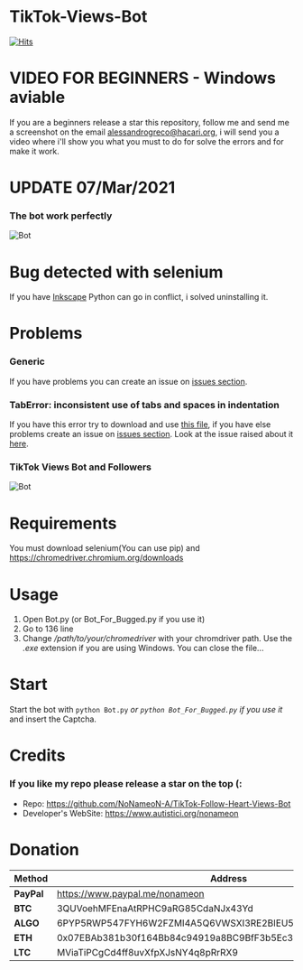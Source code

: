 # TikTok-Views-Bot
[![Hits](https://hits.seeyoufarm.com/api/count/incr/badge.svg?url=https%3A%2F%2Fgithub.com%2FNoNameoN-A%2FTikTok-Follow-Heart-Views-Bot&count_bg=%23555555&title_bg=%23555555&icon=tiktok.svg&icon_color=%23E7E7E7&title=Views+Count&edge_flat=false)](https://hits.seeyoufarm.com)

# VIDEO FOR BEGINNERS - Windows aviable
If you are a beginners release a star this repository, follow me and send me a screenshot on the email alessandrogreco@hacari.org, i will send you a video where i'll show you what you must to do for solve the errors and for make it work.

# UPDATE 07/Mar/2021
### The bot work perfectly
![Bot](https://github.com/NoNameoN-A/TikTok-Follow-Heart-Views-Bot/blob/main/screenshot2.png)

# Bug detected with selenium
If you have [Inkscape](https://inkscape.org/) Python can go in conflict, i solved uninstalling it.

# Problems
### Generic
If you have problems you can create an issue on [issues section](https://github.com/NoNameoN-A/TikTok-Follow-Heart-Views-Bot/issues).
### TabError: inconsistent use of tabs and spaces in indentation
If you have this error try to download and use [this file](https://github.com/NoNameoN-A/TikTok-Follow-Heart-Views-Bot/blob/main/Bot_For_Bugged.py), if you have else problems create an issue on [issues section](https://github.com/NoNameoN-A/TikTok-Follow-Heart-Views-Bot/issues). Look at the issue raised about it [here](https://github.com/NoNameoN-A/TikTok-Follow-Heart-Views-Bot/issues/17).

### TikTok Views Bot and Followers

![Bot](https://github.com/NoNameoN-A/TikTok-Follow-Heart-Views-Bot/blob/main/screenshot.png)

# Requirements
You must download selenium(You can use pip) and https://chromedriver.chromium.org/downloads

# Usage
1) Open Bot.py (or Bot_For_Bugged.py if you use it)
2) Go to 136 line
3) Change */path/to/your/chromedriver* with your chromdriver path. Use the *.exe* extension if you are using Windows.
You can close the file...

# Start
Start the bot with `python Bot.py` *or `python Bot_For_Bugged.py` if you use it* and insert the Captcha.

# Credits
### If you like my repo please release a star on the top (:
- Repo: https://github.com/NoNameoN-A/TikTok-Follow-Heart-Views-Bot
- Developer's WebSite: https://www.autistici.org/nonameon

# Donation
|Method|Address|
|--|--|
|**PayPal**|https://www.paypal.me/nonameon|
|**BTC**|3QUVoehMFEnaAtRPHC9aRG85CdaNJx43Yd|
|**ALGO**|6PYP5RWP547FYH6W2FZMI4A5Q6VWSXI3RE2BIEU5LWKFRVG3VX75YTVNEI|
|**ETH**|0x07EBAb381b30f164Bb84c94919a8BC9BfF3b5Ec3|
|**LTC**|MViaTiPCgCd4ff8uvXfpXJsNY4q8pRrRX9| 
